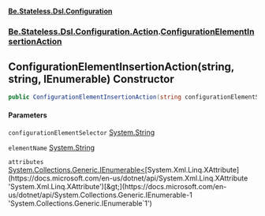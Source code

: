 #### [Be.Stateless.Dsl.Configuration](README.md 'README')
### [Be.Stateless.Dsl.Configuration.Action](Be.Stateless.Dsl.Configuration.Action.md 'Be.Stateless.Dsl.Configuration.Action').[ConfigurationElementInsertionAction](ConfigurationElementInsertionAction.md 'Be.Stateless.Dsl.Configuration.Action.ConfigurationElementInsertionAction')

## ConfigurationElementInsertionAction(string, string, IEnumerable<XAttribute>) Constructor

```csharp
public ConfigurationElementInsertionAction(string configurationElementSelector, string elementName, System.Collections.Generic.IEnumerable<System.Xml.Linq.XAttribute> attributes=null);
```
#### Parameters

<a name='Be.Stateless.Dsl.Configuration.Action.ConfigurationElementInsertionAction.ConfigurationElementInsertionAction(string,string,System.Collections.Generic.IEnumerable_System.Xml.Linq.XAttribute_).configurationElementSelector'></a>

`configurationElementSelector` [System.String](https://docs.microsoft.com/en-us/dotnet/api/System.String 'System.String')

<a name='Be.Stateless.Dsl.Configuration.Action.ConfigurationElementInsertionAction.ConfigurationElementInsertionAction(string,string,System.Collections.Generic.IEnumerable_System.Xml.Linq.XAttribute_).elementName'></a>

`elementName` [System.String](https://docs.microsoft.com/en-us/dotnet/api/System.String 'System.String')

<a name='Be.Stateless.Dsl.Configuration.Action.ConfigurationElementInsertionAction.ConfigurationElementInsertionAction(string,string,System.Collections.Generic.IEnumerable_System.Xml.Linq.XAttribute_).attributes'></a>

`attributes` [System.Collections.Generic.IEnumerable&lt;](https://docs.microsoft.com/en-us/dotnet/api/System.Collections.Generic.IEnumerable-1 'System.Collections.Generic.IEnumerable`1')[System.Xml.Linq.XAttribute](https://docs.microsoft.com/en-us/dotnet/api/System.Xml.Linq.XAttribute 'System.Xml.Linq.XAttribute')[&gt;](https://docs.microsoft.com/en-us/dotnet/api/System.Collections.Generic.IEnumerable-1 'System.Collections.Generic.IEnumerable`1')